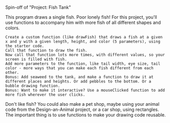  
Spin-off of "Project: Fish Tank"

This program draws a single fish. Poor lonely fish! For this project, you'll use functions to accompany him with more fish of all different shapes and colors.

    Create a custom function (like drawFish) that draws a fish at a given x and y with a given length, height, and color (5 parameters), using the starter code.
    Call that function to draw the fish.
    Now call that function lots more times, with different values, so your screen is filled with fish.
    Add more parameters to the function, like tail width, eye size, tail color - more ways that you can make each fish different from each other.
    Bonus: Add seaweed to the tank, and make a function to draw it at different places and heights. Or add pebbles to the bottom. Or a bubble drawing function.
    Bonus: Want to make it interactive? Use a mouseClicked function to add more fish wherever the user clicks.

Don't like fish? You could also make a pet shop, maybe using your animal code from the Design-an-Animal project, or a car shop, using rectangles. The important thing is to use functions to make your drawing code reusable.
